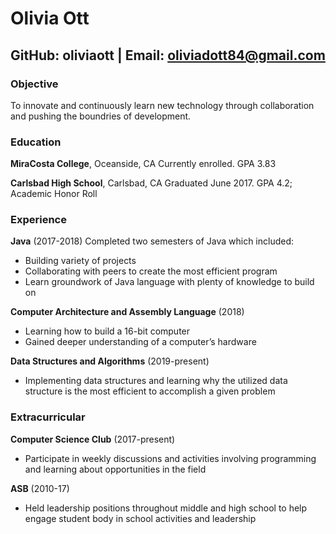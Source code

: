 # Olivia Ott
## GitHub: oliviaott | Email: oliviadott84@gmail.com 

### **Objective**
To innovate and continuously learn new technology through collaboration and pushing the boundries 
of development.

### **Education**
**MiraCosta College**, Oceanside, CA
Currently enrolled. GPA 3.83 

**Carlsbad High School**, Carlsbad, CA
Graduated June 2017. GPA 4.2; Academic Honor Roll 

### **Experience**
**Java** (2017-2018)
Completed two semesters of Java which included:
- Building variety of projects
- Collaborating with peers to create the most efficient program
- Learn groundwork of Java language with plenty of knowledge to build on

**Computer Architecture and Assembly Language** (2018)
- Learning how to build a 16-bit computer
- Gained deeper understanding of a computer’s hardware 

**Data Structures and Algorithms** (2019-present)
- Implementing data structures and learning why the utilized data structure
is the most efficient to accomplish a given problem

### **Extracurricular**
**Computer Science Club** (2017-present)
- Participate in weekly discussions and activities involving programming and learning about 
opportunities in the field 

**ASB** (2010-17)
- Held leadership positions throughout middle and high school to help engage student body
in school activities and leadership 
